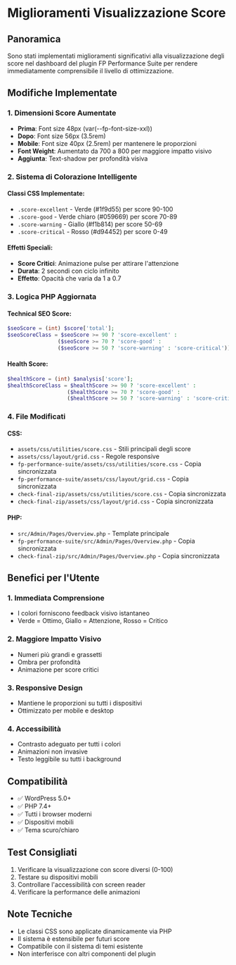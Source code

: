 # Miglioramenti Visualizzazione Score

## Panoramica
Sono stati implementati miglioramenti significativi alla visualizzazione degli score nel dashboard del plugin FP Performance Suite per rendere immediatamente comprensibile il livello di ottimizzazione.

## Modifiche Implementate

### 1. Dimensioni Score Aumentate
- **Prima**: Font size 48px (var(--fp-font-size-xxl))
- **Dopo**: Font size 56px (3.5rem)
- **Mobile**: Font size 40px (2.5rem) per mantenere le proporzioni
- **Font Weight**: Aumentato da 700 a 800 per maggiore impatto visivo
- **Aggiunta**: Text-shadow per profondità visiva

### 2. Sistema di Colorazione Intelligente

#### Classi CSS Implementate:
- `.score-excellent` - Verde (#1f9d55) per score 90-100
- `.score-good` - Verde chiaro (#059669) per score 70-89  
- `.score-warning` - Giallo (#f1b814) per score 50-69
- `.score-critical` - Rosso (#d94452) per score 0-49

#### Effetti Speciali:
- **Score Critici**: Animazione pulse per attirare l'attenzione
- **Durata**: 2 secondi con ciclo infinito
- **Effetto**: Opacità che varia da 1 a 0.7

### 3. Logica PHP Aggiornata

#### Technical SEO Score:
```php
$seoScore = (int) $score['total'];
$seoScoreClass = $seoScore >= 90 ? 'score-excellent' : 
                ($seoScore >= 70 ? 'score-good' : 
                ($seoScore >= 50 ? 'score-warning' : 'score-critical'));
```

#### Health Score:
```php
$healthScore = (int) $analysis['score'];
$healthScoreClass = $healthScore >= 90 ? 'score-excellent' : 
                   ($healthScore >= 70 ? 'score-good' : 
                   ($healthScore >= 50 ? 'score-warning' : 'score-critical'));
```

### 4. File Modificati

#### CSS:
- `assets/css/utilities/score.css` - Stili principali degli score
- `assets/css/layout/grid.css` - Regole responsive
- `fp-performance-suite/assets/css/utilities/score.css` - Copia sincronizzata
- `fp-performance-suite/assets/css/layout/grid.css` - Copia sincronizzata
- `check-final-zip/assets/css/utilities/score.css` - Copia sincronizzata
- `check-final-zip/assets/css/layout/grid.css` - Copia sincronizzata

#### PHP:
- `src/Admin/Pages/Overview.php` - Template principale
- `fp-performance-suite/src/Admin/Pages/Overview.php` - Copia sincronizzata
- `check-final-zip/src/Admin/Pages/Overview.php` - Copia sincronizzata

## Benefici per l'Utente

### 1. Immediata Comprensione
- I colori forniscono feedback visivo istantaneo
- Verde = Ottimo, Giallo = Attenzione, Rosso = Critico

### 2. Maggiore Impatto Visivo
- Numeri più grandi e grassetti
- Ombra per profondità
- Animazione per score critici

### 3. Responsive Design
- Mantiene le proporzioni su tutti i dispositivi
- Ottimizzato per mobile e desktop

### 4. Accessibilità
- Contrasto adeguato per tutti i colori
- Animazioni non invasive
- Testo leggibile su tutti i background

## Compatibilità
- ✅ WordPress 5.0+
- ✅ PHP 7.4+
- ✅ Tutti i browser moderni
- ✅ Dispositivi mobili
- ✅ Tema scuro/chiaro

## Test Consigliati
1. Verificare la visualizzazione con score diversi (0-100)
2. Testare su dispositivi mobili
3. Controllare l'accessibilità con screen reader
4. Verificare la performance delle animazioni

## Note Tecniche
- Le classi CSS sono applicate dinamicamente via PHP
- Il sistema è estensibile per futuri score
- Compatibile con il sistema di temi esistente
- Non interferisce con altri componenti del plugin
